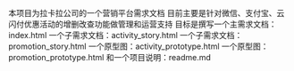 本项目为拉卡拉公司的一个营销平台需求文档
 目前主要是针对微信、支付宝、云闪付优惠活动的增删改查功能做管理和运营支持
 目标是撰写一个主需求文档：index.html
 一个子需求文档：activity_story.html
 一个子需求文档：promotion_story.html
 一个原型图：activity_prototype.html
 一个原型图：promotion_prototype.html
 和一个项目说明：readme.md